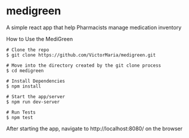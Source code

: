 # medigreen

A simple react app that help Pharmacists manage medication inventory

How to Use the MediGreen

```
# Clone the repo
$ git clone https://github.com/VictorMaria/medigreen.git

# Move into the directory created by the git clone process
$ cd medigreen

# Install Dependencies
$ npm install

# Start the app/server
$ npm run dev-server

# Run Tests
$ npm test
```
After starting the app, navigate to http://localhost:8080/ on the browser
